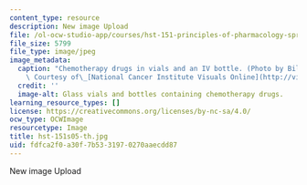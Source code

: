 ```yaml
---
content_type: resource
description: New image Upload
file: /ol-ocw-studio-app/courses/hst-151-principles-of-pharmacology-spring-2005/fdfca2f0a30f7b5331970270aaecdd87_hst-151s05-th.jpg
file_size: 5799
file_type: image/jpeg
image_metadata:
  caption: "Chemotherapy drugs in vials and an IV bottle. (Photo by Bill Branson.\
    \ Courtesy of\_[National Cancer Institute Visuals Online](http://visualsonline.cancer.gov/).)"
  credit: ''
  image-alt: Glass vials and bottles containing chemotherapy drugs.
learning_resource_types: []
license: https://creativecommons.org/licenses/by-nc-sa/4.0/
ocw_type: OCWImage
resourcetype: Image
title: hst-151s05-th.jpg
uid: fdfca2f0-a30f-7b53-3197-0270aaecdd87
---
```

New image Upload